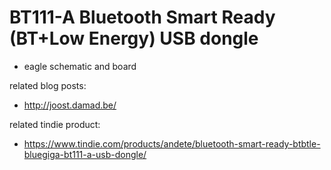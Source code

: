 BT111-A Bluetooth Smart Ready (BT+Low Energy) USB dongle
========================================================

* eagle schematic and board

related blog posts:

* http://joost.damad.be/

related tindie product:

* https://www.tindie.com/products/andete/bluetooth-smart-ready-btbtle-bluegiga-bt111-a-usb-dongle/
